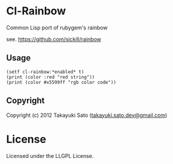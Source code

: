 # Cl-Rainbow

Common Lisp port of rubygem's rainbow

see. https://github.com/sickill/rainbow

## Usage

```
(setf cl-rainbow:*enabled* t)
(print (color :red "red string"))
(print (color #x5599ff "rgb color code"))

```

## Copyright

Copyright (c) 2012 Takayuki Sato (takayuki.sato.dev@gmail.com)

# License

Licensed under the LLGPL License.

